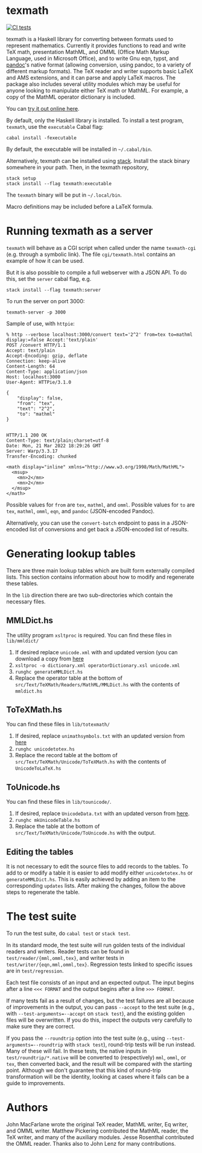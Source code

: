 # texmath

[![CI
tests](https://github.com/jgm/texmath/workflows/CI%20tests/badge.svg)](https://github.com/jgm/texmath/actions)

texmath is a Haskell library for converting between formats used to
represent mathematics.  Currently it provides functions to read and
write TeX math, presentation MathML, and OMML (Office Math Markup
Language, used in Microsoft Office), and to write Gnu eqn, typst, and
[pandoc]'s native format (allowing conversion, using pandoc, to
a variety of different markup formats).  The TeX reader and
writer supports basic LaTeX and AMS extensions, and it can parse
and apply LaTeX macros.  The package also includes several
utility modules which may be useful for anyone looking to
manipulate either TeX math or MathML.  For example, a copy of
the MathML operator dictionary is included.

[pandoc]: http://github.com/jgm/pandoc

You can [try it out online here](http://johnmacfarlane.net/texmath.html).

By default, only the Haskell library is installed.  To install a
test program, `texmath`, use the `executable` Cabal flag:

    cabal install -fexecutable

By default, the executable will be installed in `~/.cabal/bin`.

Alternatively, texmath can be installed using
[stack](https://github.com/commercialhaskell/stack).  Install
the stack binary somewhere in your path.  Then, in the texmath
repository,

    stack setup
    stack install --flag texmath:executable

The `texmath` binary will be put in `~/.local/bin`.

Macro definitions may be included before a LaTeX formula.

# Running texmath as a server

`texmath` will behave as a CGI script when called under the name
`texmath-cgi` (e.g. through a symbolic link).
The file `cgi/texmath.html` contains an example of how it can
be used.

But it is also possible to compile a full webserver with a JSON
API.  To do this, set the `server` cabal flag, e.g.

    stack install --flag texmath:server

To run the server on port 3000:

    texmath-server -p 3000

Sample of use, with `httpie`:

```
% http --verbose localhost:3000/convert text='2^2' from=tex to=mathml display:=false Accept:'text/plain'
POST /convert HTTP/1.1
Accept: text/plain
Accept-Encoding: gzip, deflate
Connection: keep-alive
Content-Length: 64
Content-Type: application/json
Host: localhost:3000
User-Agent: HTTPie/3.1.0

{
    "display": false,
    "from": "tex",
    "text": "2^2",
    "to": "mathml"
}


HTTP/1.1 200 OK
Content-Type: text/plain;charset=utf-8
Date: Mon, 21 Mar 2022 18:29:26 GMT
Server: Warp/3.3.17
Transfer-Encoding: chunked

<math display="inline" xmlns="http://www.w3.org/1998/Math/MathML">
  <msup>
    <mn>2</mn>
    <mn>2</mn>
  </msup>
</math>
```

Possible values for `from` are `tex`, `mathml`, and `omml`.
Possible values for `to` are `tex`, `mathml`, `omml`, `eqn`, and
`pandoc` (JSON-encoded Pandoc).

Alternatively, you can use the `convert-batch` endpoint to pass
in a JSON-encoded list of conversions and get back a JSON-encoded
list of results.

# Generating lookup tables

There are three main lookup tables which are built form externally compiled lists.
This section contains information about how to modify and regenerate these tables.

In the `lib` direction there are two sub-directories which contain the
necessary files.

## MMLDict.hs

The utility program `xsltproc` is required.
You can find these files in `lib/mmldict/`

  1. If desired replace `unicode.xml` with and updated version (you can download a copy from [here](http://www.w3.org/TR/xml-entity-names/#source)
  2. `xsltproc -o dictionary.xml operatorDictionary.xsl unicode.xml`
  3. `runghc generateMMLDict.hs`
  4. Replace the operator table at the bottom of `src/Text/TeXMath/Readers/MathML/MMLDict.hs` with the contents of `mmldict.hs`

## ToTeXMath.hs

You can find these files in `lib/totexmath/`

  1. If desired, replace `unimathsymbols.txt` with an updated version from [here](http://milde.users.sourceforge.net/LUCR/Math/)
  2. `runghc unicodetotex.hs`
  3. Replace the record table at the bottom of `src/Text/TeXMath/Unicode/ToTeXMath.hs` with the contents of `UnicodeToLaTeX.hs`

## ToUnicode.hs

You can find these files in `lib/tounicode/`.

  1. If desired, replace `UnicodeData.txt` with an updated verson from
     [here](ftp://ftp.unicode.org/Public/UNIDATA/UnicodeData.txt).
  2. `runghc mkUnicodeTable.hs`
  3. Replace the table at the bottom of
     `src/Text/TeXMath/Unicode/ToUnicode.hs` with the output.

## Editing the tables

It is not necessary to edit the source files to add records to
the tables.  To add to or modify a table it is easier to add
modify either `unicodetotex.hs` or `generateMMLDict.hs`. This is
easily achieved by adding an item to the corresponding `updates`
lists. After making the changes, follow the above steps to
regenerate the table.

# The test suite

To run the test suite, do `cabal test` or `stack test`.

In its standard mode, the test suite will run golden tests of
the individual readers and writers.  Reader tests can be found
in `test/reader/{mml,omml,tex}`, and writer tests in
`test/writer/{eqn,mml,omml,tex}`.  Regression tests linked
to specific issues are in `test/regression`.

Each test file consists of an input and an expected output.
The input begins after a line `<<< FORMAT` and the output
begins after a line `>>> FORMAT`.

If many tests fail as a result of changes, but the test
failures are all because of improvements in the output,
you can pass `--accept` to the test suite (e.g., with
`--test-arguments=--accept` on `stack test`), and the existing
golden files will be overwritten.  If you do this, inspect
the outputs very carefully to make sure they are correct.

If you pass the `--roundtrip` option into the test suite
(e.g., using `--test-arguments=--roundtrip` with `stack test`),
round-trip tests will be run instead.  Many of these will
fail. In these tests, the native inputs in `test/roundtrip/*.native`
will be converted to (respectively) `mml`, `omml`, or `tex`,
then converted back, and the result will be compared with the
starting point.  Although we don't guarantee that this kind
of round-trip transformation will be the identity, looking
at cases where it fails can be a guide to improvements.

# Authors

John MacFarlane wrote the original TeX reader, MathML writer, Eq
writer, and OMML writer.  Matthew Pickering contributed the
MathML reader, the TeX writer, and many of the auxiliary
modules.  Jesse Rosenthal contributed the OMML reader.  Thanks
also to John Lenz for many contributions.
